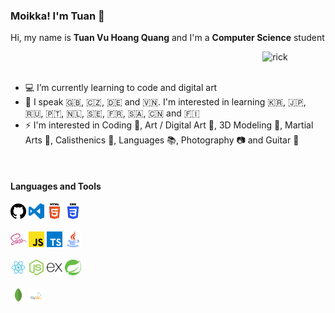 ### Moikka! I'm Tuan 👋
Hi, my name is **Tuan Vu Hoang Quang** and I'm a **Computer Science** student

<span><img width="20%" align="right" alt="rick" src="https://media.giphy.com/media/kyKuZzsa6bShl3SaHe/giphy.gif" /><span/>
<br><br>

- :computer: I’m currently learning to code and digital art
- :blue_book: I speak :uk:, :czech_republic:, :de: and :vietnam:. I'm interested in learning :kr:, :jp:, :ru:, :portugal:, :netherlands:, :sweden:, :fr:, :saudi_arabia:, :cn: and :finland: 
- :zap: I'm interested in Coding :scroll:, Art / Digital Art :art:, 3D Modeling :sunrise_over_mountains:, Martial Arts :kimono:, Calisthenics :muscle:, Languages :books:, Photography :camera: and Guitar :musical_score:
<br>

#### Languages and Tools
<div>
    <p>
      <code><img width="5%" src="/img/github.svg"></code>
      <code><img width="5%" src="img/vscode.svg"></code>
      <code><img width="5%" src="img/html.svg"></code>
      <code><img width="5%" src="img/css.svg"></code>
      <br><br>
      <code><img width="5%" src="img/sass.svg"></code>
      <code><img width="5%" src="img/javascript.svg"></code>
      <code><img width="5%" src="img/typescript.svg"></code>
      <code><img width="5%" src="img/java.svg"></code>
      <br><br>
      <code><img width="5%" src="img/reactjs.svg"></code>
      <code><img width="5%" src="img/nodejs.svg"></code>
      <code><img width="5%" src="img/express.svg"></code>
      <code><img width="5%" src="img/spring.svg"></code>
      <br><br>
      <code><img width="5%" src="img/mongodb.svg"></code>
      <code><img width="5%" src="img/mysql.svg"></code> 
    <p/>
<div/>
<!--
**Niyutoraru/Niyutoraru** is a ✨ _special_ ✨ repository because its `README.md` (this file) appears on your GitHub profile.

GIF Links:
https://giphy.com/stickers/hacktiv8-code-error-laptop-Ll22OhMLAlVDb8UQWe
https://giphy.com/stickers/Sushiboxru-cat-kitten-sushistik-f6hnhHkks8bk4jwjh3
https://giphy.com/stickers/rickandmorty-season-4-episode-8-rick-and-morty-kyKuZzsa6bShl3SaHe

Here are some ideas to get you started:

- 🔭 I’m currently working on ...
- 🌱 I’m currently learning ...
- 👯 I’m looking to collaborate on ...
- 🤔 I’m looking for help with ...
- 💬 Ask me about ...
- 📫 How to reach me: ...
- 😄 Pronouns: ...
- ⚡ Fun fact: ...
-->
